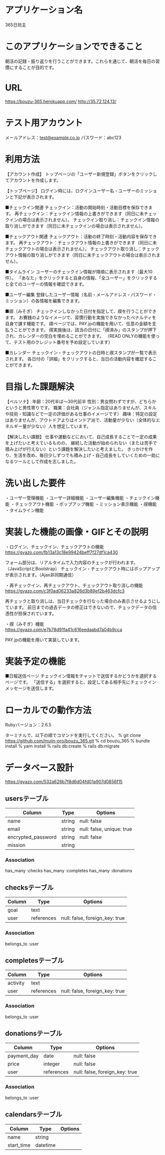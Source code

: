 # アプリケーション名
365日坊主

# このアプリケーションでできること
朝活の記録・振り返りを行うことができます。これらを通じて、朝活を毎日の習慣にすることが目的です。

# URL
https://bouzu-365.herokuapp.com/
http://35.72.124.13/

# テスト用アカウント
メールアドレス：test@example.co.jp
パスワード：abc123

# 利用方法
【アカウント作成】
トップページの「ユーザー新規登録」ボタンをクリックしてアカウントを作成します。

【トップページ】
ログイン時には、ログインユーザー名・ユーザーのミッションと下記が表示されます。

■チェックイン関連
チェックイン：活動の開始時刻・活動目標を保存できます。
再チェックイン：チェックイン情報の上書きができます（同日に未チェックインの場合は表示されません）。
チェックイン取り消し：チェックイン情報の取り消しができます（同日に未チェックインの場合は表示されません）。

■チェックアウト関連
チェックアウト：活動の終了時刻・活動内容を保存できます。
再チェックアウト：チェックアウト情報の上書きができます（同日に未チェックアウトの場合は表示されません）。
チェックアウト取り消し：チェックアウト情報の取り消しができます（同日に未チェックアウトの場合は表示されません）。

■タイムライン
ユーザーのチェックイン情報が降順に表示されます（最大10件）。
「あなた」をクリックすると自身の情報、「全ユーザー」をクリックすると全てのユーザーの情報を確認できます。

■ユーザー編集
登録したユーザー情報（名前・メールアドレス・パスワード・ミッション）の各情報を編集できます。

■禊（みそぎ）
チェックインしなかった日付を指定して、禊を行うことができます。
お賽銭のようなイメージで、習慣行動を実施できなかったペナルティを自身で課す機能です。
禊ページでは、PAY.jpの機能を用いて、任意の金額を支払うことができます。
禊実施後は、該当の日付に「禊済み」のスタンプが押下され、カレンダーの空白を埋めることができます。
（READ ONLYの機能を使って、テスト用のクレジット番号を予め設定しています）

■カレンダー
チェックイン・チェックアウトの日時と禊スタンプが一覧で表示されます。
各日付の「詳細」をクリックすると、当日の活動内容を確認することができます。

# 目指した課題解決
【ペルソナ】
年齢：20代半ば〜30代前半
性別：男女問わずですが、どちらかというと男性寄りです。
職業：会社員（ジャンル指定はありませんが、スキルや技術・知識などで一定の評価がある仕事のイメージです）
趣味：特定の設定はありませんが、アウトドアよりはインドア派で、活動量が少ない（全体的なエネルギー量が少ない）人を想定しています。

【解決したい課題】
仕事や運動などにおいて、自己成長することで一定の成果を上げたいと考えているものの、
継続した活動が始められない（または苦手で積み上げが行えない）という課題を解決したいと考えました。
きっかけを作り、生活を改め、毎日少しずつでも積み上げ・自己成長をしていくための一助になるツールとして作成を志しました。

# 洗い出した要件
・ユーザー管理機能
・ユーザー詳細機能
・ユーザー編集機能
・チェックイン機能
・チェックアウト機能
・ポップアップ機能
・ミッション表示機能
・禊機能
・タイムライン機能

# 実装した機能の画像・GIFとその説明
・ログイン、チェックイン、チェックアウトの機能
https://gyazo.com/fb13a13c18e99424beff7f27df1ca430

フォーム部分は、リアルタイムで入力内容のチェックが行われます。（JavaScriptとBootstrap）
チェックイン・チェックアウト時にはポップアップが表示されます。（Ajax非同期通信）


・再チェックイン、再チェックアウト、チェックアウト取り消しの機能
https://gyazo.com/c3f0ad06233a826d3b89ef2b463dcfc3

再チェックと取り消しは、当日チェックを行なった場合のみ表示させるようにしています。
前日までの過去データの修正はできないので、チェックデータの信憑性が担保されています。


・禊（みそぎ）機能
https://gyazo.com/e7b78d91fa41c616eedaabd7a04b9cca

PAY.jpの機能を用いて実装しています。


# 実装予定の機能
■日報送信ページ
チェックイン情報をチャットで送信するかどうかを選択するページです。
「送信する」を選択すると、設定してある相手先にチェックインメッセージを送信します。

# ローカルでの動作方法
Rubyバージョン：2.6.5

ターミナルで、以下の順でコマンドを実行してください。
% git clone https://github.com/mujin-pro/bouzu_365.git
% cd bouzu_365
% bundle install
% yarn install
% rails db:create
% rails db:migrate

# データベース設計
https://gyazo.com/532a626b7f8d6d04fd01a907d0856f15

## usersテーブル

| Column             | Type   | Options                   |
| ------------------ | ------ | ------------------------- |
| name               | string | null: false               |
| email              | string | null: false, unique: true |
| encrypted_password | string | null: false               |
| mission            | string |                           |

### Association
has_many :checks
has_many :completes
has_many :donations

## checksテーブル

| Column | Type       | Options                        |
| ------ | ---------- | ------------------------------ |
| goal   | text       |                                |
| user   | references | null: false, foreign_key: true |

### Association
belongs_to :user

## completesテーブル

| Column   | Type       | Options                        |
| -------- | ---------- | ------------------------------ |
| activity | text       |                                |
| user     | references | null: false, foreign_key: true |

### Association
belongs_to :user

## donationsテーブル

| Column      | Type       | Options                        |
| ----------- | ---------- | ------------------------------ |
| payment_day | date       | null: false                    |
| price       | integer    | null: false                    |
| user        | references | null: false, foreign_key: true |

### Association
belongs_to :user

## calendarsテーブル

| Column     | Type     | Options |
| ---------- | -------- | ------- |
| name       | string   |         |
| start_time | datetime |         |